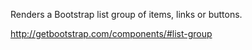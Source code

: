 Renders a Bootstrap list group of items, links or buttons.

<http://getbootstrap.com/components/#list-group>